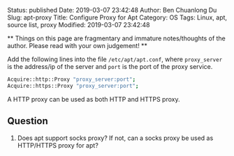 Status: published
Date: 2019-03-07 23:42:48
Author: Ben Chuanlong Du
Slug: apt-proxy
Title: Configure Proxy for Apt
Category: OS
Tags: Linux, apt, source list, proxy
Modified: 2019-03-07 23:42:48

**
Things on this page are
fragmentary and immature notes/thoughts of the author.
Please read with your own judgement!
**

Add the following lines into the file `/etc/apt/apt.conf`,
where `proxy_server` is the address/ip of the server
and `port` is the port of the proxy service.
```bash
Acquire::http::Proxy "proxy_server:port";
Acquire::https::Proxy "proxy_server:port";
```

A HTTP proxy can be used as both HTTP and HTTPS proxy.

## Question

1. Does apt support socks proxy? If not, can a socks proxy be used as HTTP/HTTPS proxy for apt?